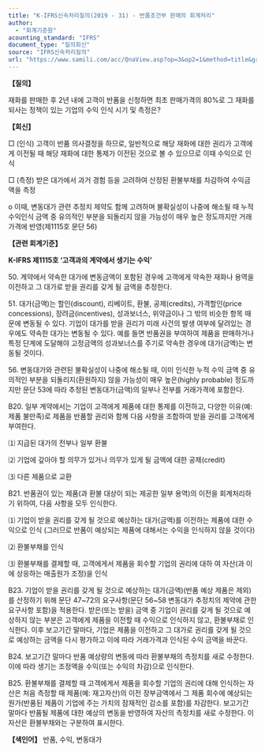 ```yaml
---
title: "K-IFRS신속처리질의(2019 - 31) - 반품조건부 판매의 회계처리"
author:
  - "회계기준원"
acounting_standard: "IFRS"
document_type: "질의회신"
source: "IFRS신속처리질의"
url: "https://www.samili.com/acc/QnaView.asp?op=3&op2=1&method=title&group=2124-15;1&orgcode=3&searchword=&page=41&code=K%2DIFRS%EC%8B%A0%EC%86%8D%EC%B2%98%EB%A6%AC%EC%A7%88%EC%9D%98%2D31%3A201903"
---
```

**【질의】**

  

재화를 판매한 후 2년 내에 고객이 반품을 신청하면 최초 판매가격의 80%로 그 재화를 되사는 정책이 있는 기업의 수익 인식 시기 및 측정은?

  
  

**【회신】**

  

□ (인식) 고객이 반품 의사결정을 하므로, 일반적으로 해당 재화에 대한 권리가 고객에게 이전될 때 해당 재화에 대한 통제가 이전된 것으로 볼 수 있으므로 이때 수익으로 인식

  

□ (측정) 받은 대가에서 과거 경험 등을 고려하여 산정된 환불부채를 차감하여 수익금액을 측정

  

o 이때, 변동대가 관련 추정치 제약도 함께 고려하며 불확실성이 나중에 해소될 때 누적 수익인식 금액 중 유의적인 부분을 되돌리지 않을 가능성이 매우 높은 정도까지만 거래가격에 반영(제1115호 문단 56)

  
  

**【관련 회계기준】**

  

**K-IFRS 제1115호 ‘고객과의 계약에서 생기는 수익’**

  

50\. 계약에서 약속한 대가에 변동금액이 포함된 경우에 고객에게 약속한 재화나 용역을 이전하고 그 대가로 받을 권리를 갖게 될 금액을 추정한다.

  

51\. 대가(금액)는 할인(discount), 리베이트, 환불, 공제(credits), 가격할인(price concessions), 장려금(incentives), 성과보너스, 위약금이나 그 밖의 비슷한 항목 때문에 변동될 수 있다. 기업이 대가를 받을 권리가 미래 사건의 발생 여부에 달려있는 경우에도 약속한 대가는 변동될 수 있다. 예를 들면 반품권을 부여하여 제품을 판매하거나 특정 단계에 도달해야 고정금액의 성과보너스를 주기로 약속한 경우에 대가(금액)는 변동될 것이다.

  

56\. 변동대가와 관련된 불확실성이 나중에 해소될 때, 이미 인식한 누적 수익 금액 중 유의적인 부분을 되돌리지(환원하지) 않을 가능성이 매우 높은(highly probable) 정도까지만 문단 53에 따라 추정된 변동대가(금액)의 일부나 전부를 거래가격에 포함한다.

  

B20. 일부 계약에서는 기업이 고객에게 제품에 대한 통제를 이전하고, 다양한 이유(예: 제품 불만족)로 제품을 반품할 권리와 함께 다음 사항을 조합하여 받을 권리를 고객에게 부여한다.

⑴ 지급된 대가의 전부나 일부 환불

⑵ 기업에 갚아야 할 의무가 있거나 의무가 있게 될 금액에 대한 공제(credit)

⑶ 다른 제품으로 교환

  

B21. 반품권이 있는 제품(과 환불 대상이 되는 제공한 일부 용역)의 이전을 회계처리하기 위하여, 다음 사항을 모두 인식한다.

⑴ 기업이 받을 권리를 갖게 될 것으로 예상하는 대가(금액)를 이전하는 제품에 대한 수익으로 인식 (그러므로 반품이 예상되는 제품에 대해서는 수익을 인식하지 않을 것이다)

⑵ 환불부채를 인식

⑶ 환불부채를 결제할 때, 고객에게서 제품을 회수할 기업의 권리에 대하 여 자산(과 이에 상응하는 매출원가 조정)을 인식

  

B23. 기업이 받을 권리를 갖게 될 것으로 예상하는 대가(금액)(반품 예상 제품은 제외)를 산정하기 위해 문단 47~72의 요구사항(문단 56~58 변동대가 추정치의 제약에 관한 요구사항 포함)을 적용한다. 받은(또는 받을) 금액 중 기업이 권리를 갖게 될 것으로 예상하지 않는 부분은 고객에게 제품을 이전할 때 수익으로 인식하지 않고, 환불부채로 인식한다. 이후 보고기간 말마다, 기업은 제품을 이전하고 그 대가로 권리를 갖게 될 것으로 예상하는 금액을 다시 평가하고 이에 따라 거래가격과 인식된 수익 금액을 바꾼다.

  

B24. 보고기간 말마다 반품 예상량의 변동에 따라 환불부채의 측정치를 새로 수정한다. 이에 따라 생기는 조정액을 수익(또는 수익의 차감)으로 인식한다.

  

B25. 환불부채를 결제할 때 고객에게서 제품을 회수할 기업의 권리에 대해 인식하는 자산은 처음 측정할 때 제품(예: 재고자산)의 이전 장부금액에서 그 제품 회수에 예상되는 원가(반품된 제품이 기업에 주는 가치의 잠재적인 감소를 포함)를 차감한다. 보고기간 말마다 반품될 제품에 대한 예상의 변동을 반영하여 자산의 측정치를 새로 수정한다. 이 자산은 환불부채와는 구분하여 표시한다.

  
  

**【색인어】** 반품, 수익, 변동대가
